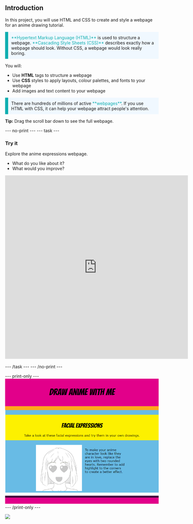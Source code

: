 ## Introduction

In this project, you will use HTML and CSS to create and style a webpage for an anime drawing tutorial. 

<p style="border-left: solid; border-width:10px; border-color: #0faeb0; background-color: aliceblue; padding: 10px;">
<span style="color: #0faeb0">**Hypertext Markup Language (HTML)**</span> is used to structure a webpage. <span style="color: #0faeb0">**Cascading Style Sheets (CSS)**</span> describes exactly how a webpage should look. Without CSS, a webpage would look really boring.
</p>

You will:
+ Use **HTML** tags to structure a webpage
+ Use **CSS** styles to apply layouts, colour palettes, and fonts to your webpage
+ Add images and text content to your webpage

<p style="border-left: solid; border-width:10px; border-color: #0faeb0; background-color: aliceblue; padding: 10px;">
There are hundreds of millions of active <span style="color: #0faeb0">**webpages**</span>. If you use HTML with CSS, it can help your webpage attract people's attention. 
</p>

**Tip:** Drag the scroll bar down to see the full webpage. 

--- no-print ---
--- task ---

### Try it
<div style="display: flex; flex-wrap: wrap">
<div style="flex-basis: 175px; flex-grow: 1">  
Explore the anime expressions webpage. 

+ What do you like about it? 
+ What would you improve?

<iframe src="https://staging-editor.raspberrypi.org/en/embed/viewer/anime-expressions-complete" width="600" height="600" frameborder="0" marginwidth="0" marginheight="0" allowfullscreen> </iframe>
</div>
</div>

--- /task ---
--- /no-print ---

--- print-only ---
![Completed project](images/solution.PNG)
--- /print-only ---

![](http://code.org/api/hour/begin_coderdojo_anime.png)

